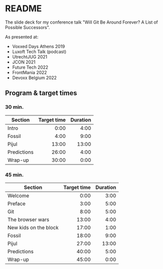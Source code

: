 # README #

The slide deck for my conference talk "Will Git Be Around Forever? A List of Possible Successors".

As presented at:

* Voxxed Days Athens 2019
* Luxoft Tech Talk (podcast)
* UtrechtJUG 2021
* JCON 2021
* Future Tech 2022
* FrontMania 2022
* Devoxx Belgium 2022

## Program & target times

### 30 min.

| Section | Target time | Duration |
|---|---:|---:|
| Intro | 0:00 | 4:00 |
| Fossil | 4:00 | 9:00 |
| Pijul | 13:00 | 13:00 |
| Predictions | 26:00 | 4:00 |
| Wrap-up | 30:00 | 0:00 |

### 45 min.

| Section | Target time | Duration |
|---|---:|---:|
| Welcome | 0:00 | 3:00 |
| Preface | 3:00 | 5:00 |
| Git | 8:00 | 5:00 |
| The browser wars | 13:00 | 4:00 |
| New kids on the block | 17:00 | 1:00 |
| Fossil | 18:00 | 9:00 |
| Pijul | 27:00 | 13:00 |
| Predictions | 40:00 | 5:00 |
| Wrap-up | 45:00 | 0:00 |
